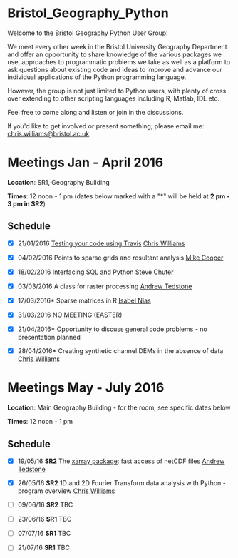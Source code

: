 # Bristol_Geography_Python

Welcome to the Bristol Geography Python User Group!

We meet every other week in the Bristol University Geography Department and offer an opportunity to share knowledge of the various packages we use, approaches to programmatic problems we take as well as a platform to ask questions about existing code and ideas to improve and advance our individual applications of the Python programming language.

However, the group is not just limited to Python users, with plenty of cross over extending to other scripting languages including R, Matlab, IDL etc. 

Feel free to come along and listen or join in the discussions.

If you'd like to get involved or present something, please email me: chris.williams@bristol.ac.uk

# Meetings Jan - April 2016

**Location**: SR1, Geography Buliding

**Times**: 12 noon - 1 pm (dates below marked with a "*" will be held at **2 pm - 3 pm in SR2**)

## Schedule

- [x] 21/01/2016		[Testing your code using Travis](https://github.com/Chris35Wills/Bristol_Geography_Python/blob/master/testing/TESTING_READ_ME.md)	[Chris Williams](http://www.bristol.ac.uk/geography/people/chris-n-williams/index.html)

- [x] 04/02/2016		Points to sparse grids and resultant analysis	[Mike Cooper](http://www.bristol.ac.uk/geography/people/michael-a-cooper/index.html)

- [x] 18/02/2016		Interfacing SQL and Python	[Steve Chuter](http://www.bristol.ac.uk/geography/people/stephen-j-chuter/index.html)

- [x] 03/03/2016		A class for raster processing 	[Andrew Tedstone](http://www.bristol.ac.uk/geography/people/andrew-j-tedstone/index.html)

- [x] 17/03/2016*		Sparse matrices in R [Isabel Nias](http://www.bristol.ac.uk/geography/people/isabel-j-nias/)

- [x] 31/03/2016		NO MEETING (EASTER)

- [x] 21/04/2016* 		Opportunity to discuss general code problems - no presentation planned
	
- [x] 28/04/2016*		Creating synthetic channel DEMs in the absence of data [Chris Williams](http://www.bristol.ac.uk/geography/people/chris-n-williams/index.html)

# Meetings May - July 2016

**Location**: Main Geography Building - for the room, see specific dates below

**Times**: 12 noon - 1 pm

## Schedule

- [x] 19/05/16 **SR2** The [xarray package](https://pypi.python.org/pypi/xarray): fast access of netCDF files [Andrew Tedstone](http://www.bristol.ac.uk/geography/people/andrew-j-tedstone/index.html)

- [x] 26/05/16 **SR2** 1D and 2D Fourier Transform data analysis with Python - program overview [Chris Williams](http://www.bristol.ac.uk/geography/people/chris-n-williams/index.html)

- [ ] 09/06/16 **SR2** TBC

- [ ] 23/06/16 **SR1** TBC

- [ ] 07/07/16 **SR1** TBC

- [ ] 21/07/16 **SR1** TBC


